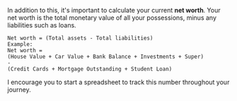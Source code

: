 In addition to this, it's important to calculate your current __net worth__. Your net worth is the total monetary value of all your possessions, minus any liabilities such as loans.

```
Net worth = (Total assets - Total liabilities)
Example:
Net worth =
(House Value + Car Value + Bank Balance + Investments + Super)
-
(Credit Cards + Mortgage Outstanding + Student Loan)
```

I encourage you to start a spreadsheet to track this number throughout your journey.